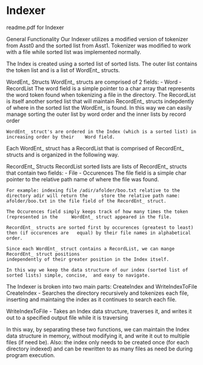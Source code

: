 # Indexer

readme.pdf for Indexer

General Functionality
	Our Indexer utilizes a modified version of tokenizer from Asst0 and the sorted list from Asst1. Tokenizer was modified to work with a file while sorted list was implemented normally.

The Index is created using a sorted list of sorted lists. The outer list contains the token list and is a list of WordEnt_ structs. 

WordEnt_ Structs 
	WordEnt_ structs are comprised of 2 fields:
	- Word
	- RecordList
	The word field is a simple pointer to a char array that represents the word token found when 	tokenizing a file in the directory. 
	The RecordList is itself another sorted list that will maintain RecordEnt_ structs indepdently of 	where in the sorted list the WordEnt_ is found. In this way we can easily manage sorting the 	outer list by word order and the inner lists by record order

	WordEnt_ struct's are ordered in the Index (which is a sorted list) in increasing order by their 	Word field.

Each WordEnt_ struct has a RecordList that is comprised of RecordEnt_ structs and is organized in the following way.

RecordEnt_ Structs
	RecordList sorted lists are lists of RecordEnt_ structs that contain two fields: 
	- File
	- Occurences
	The file field is a simple char pointer to the relative path name of where the file was found.
	
	For example: indexing file /adir/afolder/boo.txt relative to the directory adir will return the 	store the relative path name: afolder/boo.txt in the file field of the RecordEnt_ struct.
	
	The Occurences field simply keeps track of how many times the token (represented in the 	WordEnt_ struct appeared in the file. 

	RecordEnt_ structs are sorted first by occurences (greatest to least) then (if occurences are 	equal) by their file names in alphabetical order.

	Since each WordEnt_ struct contains a RecordList, we can mange RecordEnt_ struct positions
	independently of their greater position in the Index itself.

	In this way we keep the data structure of our index (sorted list of sorted lists) simple, concise, 	and easy to navigate.




The Indexer is broken into two main parts: CreateIndex and WriteIndexToFile
CreateIndex
	- Searches the directory recursively and tokenizes each file, inserting and maintaing the 	index as it continues to search each file. 

WriteIndexToFile 
	- Takes an Index data structure, traverses it, and writes it out to a specified output file 
	while it is traversing
	
In this way, by separating these two functions, we can maintain the Index data structure in memory, without modifying it, and write it out to multiple files (if need be). 
Also: the index only needs to be created once (for each directory indexed) and can be rewritten to as many files as need be during program execution.
